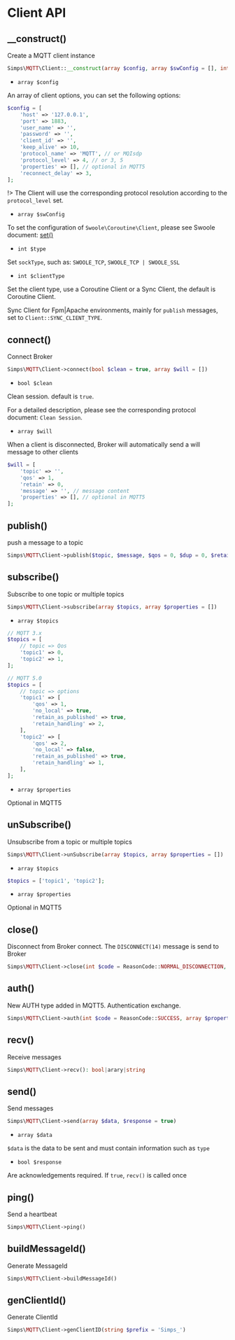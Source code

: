 # Client API

## __construct()

Create a MQTT client instance

```php
Simps\MQTT\Client::__construct(array $config, array $swConfig = [], int $type = SWOOLE_SOCK_TCP, int $clientType = Client::COROUTINE_CLIENT_TYPE)
```

* `array $config`

An array of client options, you can set the following options:

```php
$config = [
    'host' => '127.0.0.1',
    'port' => 1883,
    'user_name' => '',
    'password' => '',
    'client_id' => '',
    'keep_alive' => 10,
    'protocol_name' => 'MQTT', // or MQIsdp
    'protocol_level' => 4, // or 3, 5
    'properties' => [], // optional in MQTT5
    'reconnect_delay' => 3,
];
```

!> The Client will use the corresponding protocol resolution according to the `protocol_level` set.

* `array $swConfig`

To set the configuration of `Swoole\Coroutine\Client`, please see Swoole document: [set()](https://www.swoole.co.uk/docs/modules/swoole-coroutine-client-set)

* `int $type`

Set `sockType`, such as: `SWOOLE_TCP`, `SWOOLE_TCP | SWOOLE_SSL`

* `int $clientType`

Set the client type, use a Coroutine Client or a Sync Client, the default is Coroutine Client.

Sync Client for Fpm|Apache environments, mainly for `publish` messages, set to `Client::SYNC_CLIENT_TYPE`.

## connect()

Connect Broker

```php
Simps\MQTT\Client->connect(bool $clean = true, array $will = [])
```

* `bool $clean`

Clean session. default is `true`.

For a detailed description, please see the corresponding protocol document: `Clean Session`.

* `array $will`

When a client is disconnected, Broker will automatically send a will message to other clients

```php
$will = [
    'topic' => '',
    'qos' => 1,
    'retain' => 0,
    'message' => '', // message content
    'properties' => [], // optional in MQTT5
];
```

## publish()

push a message to a topic

```php
Simps\MQTT\Client->publish($topic, $message, $qos = 0, $dup = 0, $retain = 0, array $properties = [])
```

## subscribe()

Subscribe to one topic or multiple topics

```php
Simps\MQTT\Client->subscribe(array $topics, array $properties = [])
```

* `array $topics`

```php
// MQTT 3.x
$topics = [
    // topic => Qos
    'topic1' => 0, 
    'topic2' => 1,
];

// MQTT 5.0
$topics = [
    // topic => options
    'topic1' => [
        'qos' => 1,
        'no_local' => true,
        'retain_as_published' => true,
        'retain_handling' => 2,
    ], 
    'topic2' => [
        'qos' => 2,
        'no_local' => false,
        'retain_as_published' => true,
        'retain_handling' => 1,
    ], 
];
```

* `array $properties`

Optional in MQTT5

## unSubscribe()

Unsubscribe from a topic or multiple topics

```php
Simps\MQTT\Client->unSubscribe(array $topics, array $properties = [])
```

* `array $topics`

```php
$topics = ['topic1', 'topic2'];
```

* `array $properties`

Optional in MQTT5

## close()

Disconnect from Broker connect. The `DISCONNECT(14)` message is send to Broker

```php
Simps\MQTT\Client->close(int $code = ReasonCode::NORMAL_DISCONNECTION, array $properties = [])
```

## auth()

New AUTH type added in MQTT5. Authentication exchange.

```php
Simps\MQTT\Client->auth(int $code = ReasonCode::SUCCESS, array $properties = [])
```

## recv()

Receive messages

```php
Simps\MQTT\Client->recv(): bool|arary|string
```

## send()

Send messages

```php
Simps\MQTT\Client->send(array $data, $response = true)
```

* `array $data`

`$data` is the data to be sent and must contain information such as `type`

* `bool $response`

Are acknowledgements required. If `true`, `recv()` is called once

## ping()

Send a heartbeat

```php
Simps\MQTT\Client->ping()
```

## buildMessageId()

Generate MessageId

```php
Simps\MQTT\Client->buildMessageId()
```

## genClientId()

Generate ClientId

```php
Simps\MQTT\Client->genClientID(string $prefix = 'Simps_')
```
